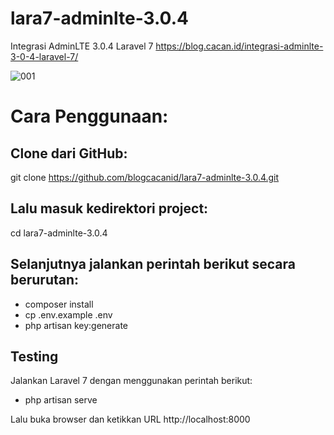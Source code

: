 # lara7-adminlte-3.0.4
Integrasi AdminLTE 3.0.4 Laravel 7
https://blog.cacan.id/integrasi-adminlte-3-0-4-laravel-7/

![001](https://user-images.githubusercontent.com/51890752/78823269-9d8edf00-7a06-11ea-851c-0bf28adaca26.jpg)

# Cara Penggunaan:

## Clone dari GitHub:
git clone https://github.com/blogcacanid/lara7-adminlte-3.0.4.git

## Lalu masuk kedirektori project:
cd lara7-adminlte-3.0.4

## Selanjutnya jalankan perintah berikut secara berurutan:
- composer install
- cp .env.example .env
- php artisan key:generate

## Testing
Jalankan Laravel 7 dengan menggunakan perintah berikut:
- php artisan serve

Lalu buka browser dan ketikkan URL http://localhost:8000
